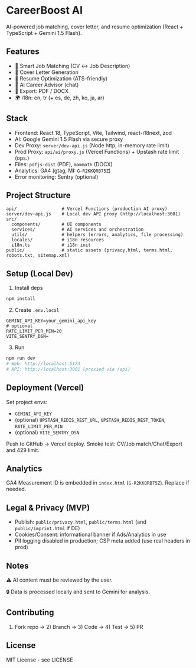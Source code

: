 # CareerBoost AI

AI-powered job matching, cover letter, and resume optimization (React + TypeScript + Gemini 1.5 Flash).

## Features

- 🎯 Smart Job Matching (CV ↔ Job Description)
- 📝 Cover Letter Generation
- 🔧 Resume Optimization (ATS-friendly)
- 💬 AI Career Advisor (chat)
- 📄 Export: PDF / DOCX
- 🌍 i18n: en, tr (+ es, de, zh, ko, ja, ar)

## Stack

- Frontend: React 18, TypeScript, Vite, Tailwind, react-i18next, zod
- AI: Google Gemini 1.5 Flash via secure proxy
- Dev Proxy: `server/dev-api.js` (Node http, in-memory rate limit)
- Prod Proxy: `api/ai/proxy.js` (Vercel Functions) + Upstash rate limit (ops.)
- Files: `pdfjs-dist` (PDF), `mammoth` (DOCX)
- Analytics: GA4 (gtag, MI: `G-R2KKQRB75Z`)
- Error monitoring: Sentry (optional)

## Project Structure

```
api/                 # Vercel Functions (production AI proxy)
server/dev-api.js    # Local dev API proxy (http://localhost:3001)
src/
  components/        # UI components
  services/          # AI services and orchestration
  utils/             # helpers (errors, analytics, file processing)
  locales/           # i18n resources
  i18n.ts            # i18n init
public/              # static assets (privacy.html, terms.html, robots.txt, sitemap.xml)
```

## Setup (Local Dev)

1) Install deps
```bash
npm install
```

2) Create `.env.local`
```env
GEMINI_API_KEY=your_gemini_api_key
# optional
RATE_LIMIT_PER_MIN=20
VITE_SENTRY_DSN=
```

3) Run
```bash
npm run dev
# Web: http://localhost:5173
# API: http://localhost:3001 (proxied via /api)
```

## Deployment (Vercel)

Set project envs:

- `GEMINI_API_KEY`
- (optional) `UPSTASH_REDIS_REST_URL`, `UPSTASH_REDIS_REST_TOKEN`, `RATE_LIMIT_PER_MIN`
- (optional) `VITE_SENTRY_DSN`

Push to GitHub → Vercel deploy. Smoke test: CV/Job match/Chat/Export and 429 limit.

## Analytics

GA4 Measurement ID is embedded in `index.html` (`G-R2KKQRB75Z`). Replace if needed.

## Legal & Privacy (MVP)

- Publish: `public/privacy.html`, `public/terms.html` (and `public/imprint.html` if DE)
- Cookies/Consent: informational banner if Ads/Analytics in use
- PII logging disabled in production; CSP meta added (use real headers in prod)

## Notes

⚠️ AI content must be reviewed by the user.

🔒 Data is processed locally and sent to Gemini for analysis.

## Contributing

1) Fork repo → 2) Branch → 3) Code → 4) Test → 5) PR

## License

MIT License - see LICENSE